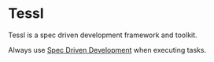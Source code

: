 # Tessl

Tessl is a spec driven development framework and toolkit.

Always use [Spec Driven Development](./docs/spec-driven-development.md) when executing tasks.